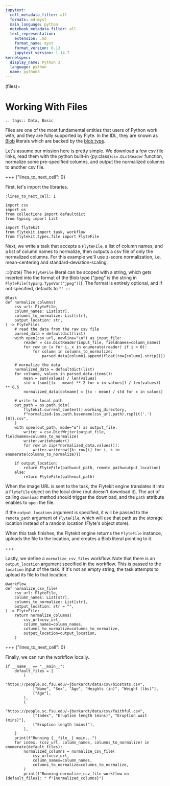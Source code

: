 ```yaml
---
jupytext:
  cell_metadata_filter: all
  formats: md:myst
  main_language: python
  notebook_metadata_filter: all
  text_representation:
    extension: .md
    format_name: myst
    format_version: 0.13
    jupytext_version: 1.14.7
kernelspec:
  display_name: Python 3
  language: python
  name: python3
---
```


(files)=

# Working With Files

```{eval-rst}
.. tags:: Data, Basic
```

Files are one of the most fundamental entities that users of Python work with,
and they are fully supported by Flyte. In the IDL, they are known as
[Blob](https://github.com/flyteorg/flyteidl/blob/cee566b2e6e109120f1bb34c980b1cfaf006a473/protos/flyteidl/core/literals.proto#L33)
literals which are backed by the
[blob type](https://github.com/flyteorg/flyteidl/blob/cee566b2e6e109120f1bb34c980b1cfaf006a473/protos/flyteidl/core/types.proto#L47).

Let's assume our mission here is pretty simple. We download a few csv file
links, read them with the python built-in {py:class}`csv.DictReader` function,
normalize some pre-specified columns, and output the normalized columns to
another csv file.

+++ {"lines_to_next_cell": 0}

First, let's import the libraries.

```{code-cell}
:lines_to_next_cell: 1

import csv
import os
from collections import defaultdict
from typing import List

import flytekit
from flytekit import task, workflow
from flytekit.types.file import FlyteFile
```

Next, we write a task that accepts a `FlyteFile`, a list of column names,
and a list of column names to normalize, then outputs a csv file of only
the normalized columns. For this example we'll use z-score normalization,
i.e. mean-centering and standard-deviation-scaling.

:::{note}
The `FlyteFile` literal can be scoped with a string, which gets inserted
into the format of the Blob type ("jpeg" is the string in
`FlyteFile[typing.TypeVar("jpeg")]`). The format is entirely optional,
and if not specified, defaults to `""`.
:::

```{code-cell}
@task
def normalize_columns(
    csv_url: FlyteFile,
    column_names: List[str],
    columns_to_normalize: List[str],
    output_location: str,
) -> FlyteFile:
    # read the data from the raw csv file
    parsed_data = defaultdict(list)
    with open(csv_url, newline="\n") as input_file:
        reader = csv.DictReader(input_file, fieldnames=column_names)
        for row in (x for i, x in enumerate(reader) if i > 0):
            for column in columns_to_normalize:
                parsed_data[column].append(float(row[column].strip()))

    # normalize the data
    normalized_data = defaultdict(list)
    for colname, values in parsed_data.items():
        mean = sum(values) / len(values)
        std = (sum([(x - mean) ** 2 for x in values]) / len(values)) ** 0.5
        normalized_data[colname] = [(x - mean) / std for x in values]

    # write to local path
    out_path = os.path.join(
        flytekit.current_context().working_directory,
        f"normalized-{os.path.basename(csv_url.path).rsplit('.')[0]}.csv",
    )
    with open(out_path, mode="w") as output_file:
        writer = csv.DictWriter(output_file, fieldnames=columns_to_normalize)
        writer.writeheader()
        for row in zip(*normalized_data.values()):
            writer.writerow({k: row[i] for i, k in enumerate(columns_to_normalize)})

    if output_location:
        return FlyteFile(path=out_path, remote_path=output_location)
    else:
        return FlyteFile(path=out_path)
```

When the image URL is sent to the task, the Flytekit engine translates it into a `FlyteFile` object on the local
drive (but doesn't download it). The act of calling `download` method should trigger the download, and the `path`
attribute enables to `open` the file.

If the `output_location` argument is specified, it will be passed to the `remote_path` argument of `FlyteFile`,
which will use that path as the storage location instead of a random location (Flyte's object store).

When this task finishes, the Flytekit engine returns the `FlyteFile` instance, uploads the file to the location, and
creates a Blob literal pointing to it.

+++

Lastly, we define a `normalize_csv_files` workflow. Note that there is an `output_location` argument specified in
the workflow. This is passed to the `location` input of the task. If it's not an empty string, the task attempts to
upload its file to that location.

```{code-cell}
@workflow
def normalize_csv_file(
    csv_url: FlyteFile,
    column_names: List[str],
    columns_to_normalize: List[str],
    output_location: str = "",
) -> FlyteFile:
    return normalize_columns(
        csv_url=csv_url,
        column_names=column_names,
        columns_to_normalize=columns_to_normalize,
        output_location=output_location,
    )
```

+++ {"lines_to_next_cell": 0}

Finally, we can run the workflow locally.

```{code-cell}
if __name__ == "__main__":
    default_files = [
        (
            "https://people.sc.fsu.edu/~jburkardt/data/csv/biostats.csv",
            ["Name", "Sex", "Age", "Heights (in)", "Weight (lbs)"],
            ["Age"],
        ),
        (
            "https://people.sc.fsu.edu/~jburkardt/data/csv/faithful.csv",
            ["Index", "Eruption length (mins)", "Eruption wait (mins)"],
            ["Eruption length (mins)"],
        ),
    ]
    print(f"Running {__file__} main...")
    for index, (csv_url, column_names, columns_to_normalize) in enumerate(default_files):
        normalized_columns = normalize_csv_file(
            csv_url=csv_url,
            column_names=column_names,
            columns_to_normalize=columns_to_normalize,
        )
        print(f"Running normalize_csv_file workflow on {default_files}: " f"{normalized_columns}")
```
